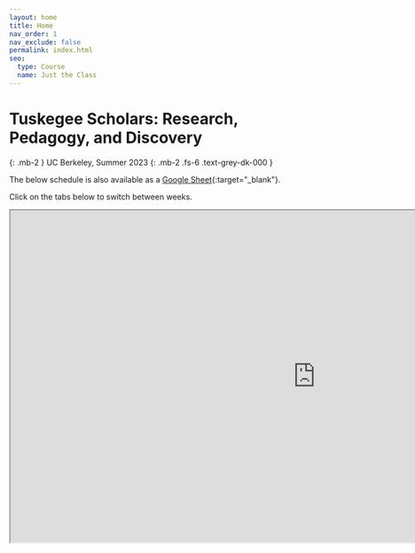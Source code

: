 ```yaml
---
layout: home
title: Home
nav_order: 1
nav_exclude: false
permalink: index.html
seo:
  type: Course
  name: Just the Class
---
```


# Tuskegee Scholars: Research, Pedagogy, and Discovery

{: .mb-2 }
UC Berkeley, Summer 2023
{: .mb-2 .fs-6 .text-grey-dk-000 }

<!--
## Announcements

{% assign announcements = site.announcements | reverse %}
{% for announcement in announcements %}
{{ announcement }}
{% endfor %}
-->

The below schedule is also available as a [Google Sheet](https://docs.google.com/spreadsheets/d/1Vlw94iLol_GNUcunarYZ5W1MvH89-TukYpUaNiqU7tI/edit?usp=sharing){:target="_blank"}.

Click on the tabs below to switch between weeks.

<iframe src="https://docs.google.com/spreadsheets/d/e/2PACX-1vQYYKf2DwgwmEPFwHzDbQj9ZURlntO50pUoE6sPWCsjVWu3e1ZdwgBszxP4qe_fK3yEkads-F6t2GGF/pubhtml?widget=true&amp;headers=false" width=1100 height=600></iframe>
